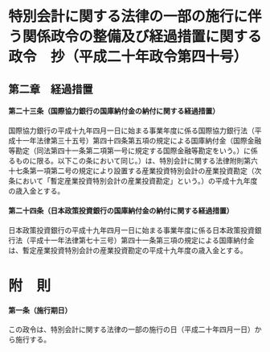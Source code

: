 # 特別会計に関する法律の一部の施行に伴う関係政令の整備及び経過措置に関する政令　抄（平成二十年政令第四十号）
## 第二章　経過措置
#### 第二十三条（国際協力銀行の国庫納付金の納付に関する経過措置）
国際協力銀行の平成十九年四月一日に始まる事業年度に係る国際協力銀行法（平成十一年法律第三十五号）第四十四条第五項の規定による国庫納付金（国際金融等勘定（同法第四十一条第二項第一号に規定する国際金融等勘定をいう。）に係るものに限る。以下この条において同じ。）は、特別会計に関する法律附則第六十七条第一項第二号の規定により設置する産業投資特別会計の産業投資勘定（次条において「暫定産業投資特別会計の産業投資勘定」という。）の平成十九年度の歳入金とする。
#### 第二十四条（日本政策投資銀行の国庫納付金の納付に関する経過措置）
日本政策投資銀行の平成十九年四月一日に始まる事業年度に係る日本政策投資銀行法（平成十一年法律第七十三号）第四十一条第三項の規定による国庫納付金は、暫定産業投資特別会計の産業投資勘定の平成十九年度の歳入金とする。
# 附　則
#### 第一条（施行期日）
この政令は、特別会計に関する法律の一部の施行の日（平成二十年四月一日）から施行する。
